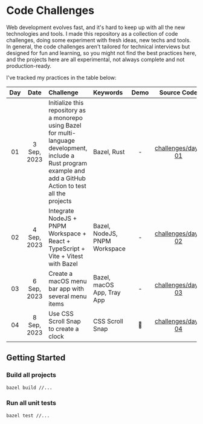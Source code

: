 # Code Challenges

Web development evolves fast, and it's hard to keep up with all the new technologies and tools.
I made this repository as a collection of code challenges, doing some experiment with fresh ideas, new techs and tools.
In general, the code challenges aren't tailored for technical interviews but designed for fun and learning, so you might not find the best practices here,
and the projects here are all experimental, not always complete and not production-ready.

I've tracked my practices in the table below:

|  Day  |     Date      | Challenge                                                                                                                                                             | Keywords                                  | Demo  |               Source Code                |
|:-----:|:-------------:|:----------------------------------------------------------------------------------------------------------------------------------------------------------------------|:------------------------------------------|:-----:|:----------------------------------------:|
|  01   |  3 Sep, 2023  | Initialize this repository as a monorepo using Bazel for multi-language development, include a Rust program example and add a GitHub Action to test all the projects  | Bazel, Rust                               |   -   | [challenges/day-01](./challenges/day-01) |
|  02   |  4 Sep, 2023  | Integrate NodeJS + PNPM Workspace + React + TypeScript + Vite + Vitest with Bazel                                                                                     | Bazel, NodeJS, PNPM Workspace             |   -   | [challenges/day-02](./challenges/day-02) |
|  03   |  6 Sep, 2023  | Create a macOS menu bar app with several menu items                                                                                                                   | Bazel, macOS App, Tray App                |   -   | [challenges/day-03](./challenges/day-03) |
|  04   |  8 Sep, 2023  | Use CSS Scroll Snap to create a clock                                                                                                                                 | CSS Scroll Snap                           |  🚧   | [challenges/day-04](./challenges/day-04) |

## Getting Started

### Build all projects

```bash
bazel build //...
```

### Run all unit tests

```bash
bazel test //...
```